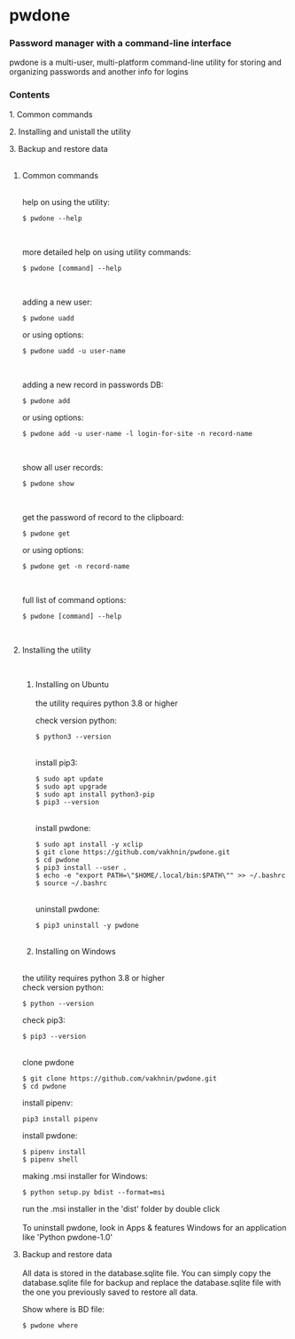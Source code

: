 # pwdone

### Password manager with a command-line interface

pwdone is a multi-user, multi-platform command-line utility for storing and organizing passwords and another info for
logins

### Contents
1\. Common commands

2\. Installing and unistall the utility

3\. Backup and restore data
<br>
<br>

1. Common commands
   <br>
   <br>

   help on using the utility:
   ```
   $ pwdone --help
   ```
   <br>   

   more detailed help on using utility commands:
   ```
   $ pwdone [command] --help
   ```
   <br>   

   adding a new user:
   ```
   $ pwdone uadd
   ```
   or using options:
   ```
   $ pwdone uadd -u user-name
   ``` 
   <br>      

   adding a new record in passwords DB:
   ```
   $ pwdone add
   ```
   or using options:
   ```
   $ pwdone add -u user-name -l login-for-site -n record-name
   ```
   <br>   

   show all user records:
   ```
   $ pwdone show
   ```
   <br>   

   get the password of record to the clipboard:
   ```
   $ pwdone get
   ```
   or using options:
   ```
   $ pwdone get -n record-name
   ```
   <br>   

   full list of command options:
   ```
   $ pwdone [command] --help
   ```
   <br>  

2. Installing the utility

   <br>

    1. Installing on Ubuntu
       <br>   
       the utility requires python 3.8 or higher

       check version python:
       ```
       $ python3 --version
       ```
       <br>
       install pip3:
       
       ```
       $ sudo apt update
       $ sudo apt upgrade
       $ sudo apt install python3-pip
       $ pip3 --version
       ```       
       <br>
       install pwdone:
       
       ```
       $ sudo apt install -y xclip
       $ git clone https://github.com/vakhnin/pwdone.git
       $ cd pwdone
       $ pip3 install --user .
       $ echo -e "export PATH=\"$HOME/.local/bin:$PATH\"" >> ~/.bashrc
       $ source ~/.bashrc
       ```     
       <br>
       uninstall pwdone:
       
       ```
       $ pip3 uninstall -y pwdone
       ```
    <br>                 

    2. Installing on Windows
   
   <br>
   
   the utility requires python 3.8 or higher<br> 
   check version python:
   ```
   $ python --version
   ```
   
   check pip3:
   ```
   $ pip3 --version
   ```       
   <br>
   clone pwdone
   
   ```
   $ git clone https://github.com/vakhnin/pwdone.git
   $ cd pwdone
   ```
   install pipenv:
   
   ```
   pip3 install pipenv
   ```    

   install pwdone:
   ```
   $ pipenv install
   $ pipenv shell
   ```   

   making .msi installer for Windows:
   ```
   $ python setup.py bdist --format=msi
   ```   

   run the .msi installer in the 'dist' folder by double click
   <br>
   <br>
   To uninstall pwdone, look in Apps & features Windows 
   for an application like 'Python pwdone-1.0'
   

3. Backup and restore data
   <br>
   <br>
   All data is stored in the database.sqlite file. 
   You can simply copy the database.sqlite file for 
   backup and replace the database.sqlite file with 
   the one you previously saved to restore all data.
   
   Show where is BD file:
   ```
   $ pwdone where
   ```   